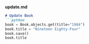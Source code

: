 
**update.md**
```markdown
# Update Book
```python
book = Book.objects.get(title="1984")
book.title = "Nineteen Eighty-Four"
book.save()
book.title

